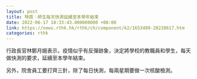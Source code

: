 ```yaml
---
layout: post
title: 特首︰師生每天快測延續至本學年結束　
date: 2022-06-17 18:33:43.000000000 +08:00
link: https://news.rthk.hk/rthk/ch/component/k2/1653489-20220617.htm
categories: rthk
---
```


行政長官林鄭月娥表示，疫情似乎有反彈跡象，決定將學校的教職員和學生，每天做快測的要求，延續至本學年結束。

另外，院舍員工要打齊三針，除了每日快測，每兩星期要做一次核酸檢測。
